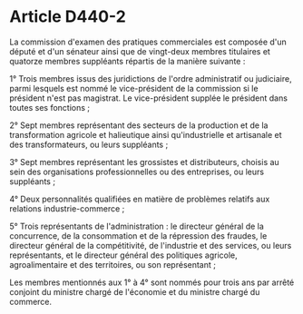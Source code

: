 # Article D440-2

<p>La commission d'examen des pratiques commerciales est composée d'un député et d'un sénateur ainsi que de vingt-deux membres titulaires et quatorze membres suppléants répartis de la manière suivante : </p><p>1° Trois membres issus des juridictions de l'ordre administratif ou judiciaire, parmi lesquels est nommé le vice-président de la commission si le président n'est pas magistrat. Le vice-président supplée le président dans toutes ses fonctions ; </p><p>2° Sept membres représentant des secteurs de la production et de la transformation agricole et halieutique ainsi qu'industrielle et artisanale et des transformateurs, ou leurs suppléants ;</p><p>3° Sept membres représentant les grossistes et distributeurs, choisis au sein des organisations professionnelles ou des entreprises, ou leurs suppléants ;</p><p>4° Deux personnalités qualifiées en matière de problèmes relatifs aux relations industrie-commerce ;</p><p>5° Trois représentants de l'administration : le directeur général de la concurrence, de la consommation et de la répression des fraudes, le directeur général de la compétitivité, de l'industrie et des services, ou leurs représentants, et le directeur général des politiques agricole, agroalimentaire et des territoires, ou son représentant ;</p><p>Les membres mentionnés aux 1° à 4° sont nommés pour trois ans par arrêté conjoint du ministre chargé de l'économie et du ministre chargé du commerce.</p>